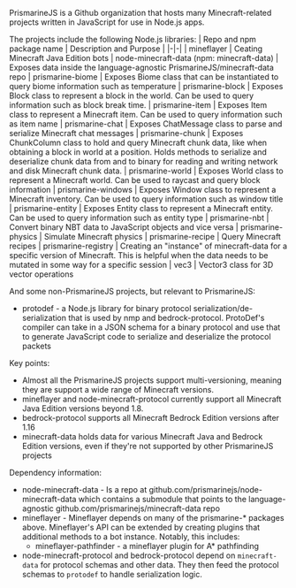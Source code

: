 PrismarineJS is a Github organization that hosts many Minecraft-related projects written in JavaScript for use in Node.js apps.

The projects include the following Node.js libraries:
| Repo and npm package name | Description and Purpose |
|-|-|
| mineflayer                | Ceating Minecraft Java Edition bots
| node-minecraft-data (npm: minecraft-data) | Exposes data inside the language-agnostic PrismarineJS/minecraft-data repo
| prismarine-biome          | Exposes Biome class that can be instantiated to query biome information such as temperature
| prismarine-block          | Exposes Block class to represent a block in the world. Can be used to query information such as block break time.
| prismarine-item           | Exposes Item class to represent a Minecraft item. Can be used to query information such as item name
| prismarine-chat           | Exposes ChatMessage class to parse and serialize Minecraft chat messages
| prismarine-chunk          | Exposes ChunkColumn class to hold and query Minecraft chunk data, like when obtaining a block in world at a position. Holds methods to serialize and deserialize chunk data from and to binary for reading and writing network and disk Minecraft chunk data.
| prismarine-world          | Exposes World class to represent a Minecraft world. Can be used to raycast and query block information
| prismarine-windows        | Exposes Window class to represent a Minecraft inventory. Can be used to query information such as window title
| prismarine-entity         | Exposes Entity class to represent a Minecraft entity. Can be used to query information such as entity type
| prismarine-nbt            | Convert binary NBT data to JavaScript objects and vice versa
| prismarine-physics        | Simulate Minecraft physics
| prismarine-recipe         | Query Minecraft recipes
| prismarine-registry       | Creating an "instance" of minecraft-data for a specific version of Minecraft. This is helpful when the data needs to be mutated in some way for a specific session
| vec3                      | Vector3 class for 3D vector operations

And some non-PrismarineJS projects, but relevant to PrismarineJS:
* protodef - a Node.js library for binary protocol serialization/de-serialization that is used by nmp and bedrock-protocol. ProtoDef's compiler can take in a JSON schema for a binary protocol and use that to generate JavaScript code to serialize and deserialize the protocol packets

Key points:
* Almost all the PrismarineJS projects support multi-versioning, meaning they are support a wide range of Minecraft versions.
* mineflayer and node-minecraft-protocol currently support all Minecraft Java Edition versions beyond 1.8.
* bedrock-protocol supports all Minecraft Bedrock Edition versions after 1.16
* minecraft-data holds data for various Minecraft Java and Bedrock Edition versions, even if they're not supported by other PrismarineJS projects

Dependency information:
* node-minecraft-data - Is a repo at github.com/prismarinejs/node-minecraft-data which contains a submodule that points to the language-agnostic github.com/prismarinejs/minecraft-data repo
* mineflayer - Mineflayer depends on many of the prismarine-* packages above. Mineflayer's API can be extended by creating plugins that additional methods to a bot instance. Notably, this includes:
  * mineflayer-pathfinder - a mineflayer plugin for A* pathfinding
* node-minecraft-protocol and bedrock-protocol depend on `minecraft-data` for protocol schemas and other data. They then feed the protocol schemas to `protodef` to handle serialization logic.
